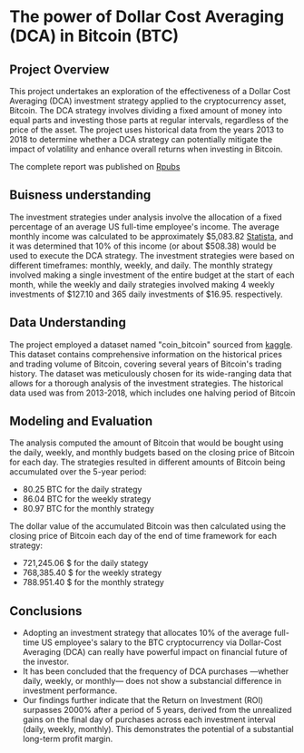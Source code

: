 # The power of Dollar Cost Averaging (DCA) in Bitcoin (BTC)

## Project Overview

This project undertakes an exploration of the effectiveness of a Dollar Cost Averaging (DCA) investment strategy applied to the cryptocurrency asset, Bitcoin. The DCA strategy involves dividing a fixed amount of money into equal parts and investing those parts at regular intervals, regardless of the price of the asset. The project uses historical data from the years 2013 to 2018 to determine whether a DCA strategy can potentially mitigate the impact of volatility and enhance overall returns when investing in Bitcoin.

The complete report was published on [Rpubs](https://rpubs.com/camello_7/994438)

## Buisness understanding

The investment strategies under analysis involve the allocation of a fixed percentage of an average US full-time employee's income. The average monthly income was calculated to be approximately $5,083.82 [Statista](https://www.statista.com/statistics/612519/average-annual-real-wages-united-states/), and it was determined that 10% of this income (or about $508.38) would be used to execute the DCA strategy. The investment strategies were based on different timeframes: monthly, weekly, and daily. The monthly strategy involved making a single investment of the entire budget at the start of each month, while the weekly and daily strategies involved making 4 weekly investments of $127.10 and 365 daily investments of $16.95. respectively.

## Data Understanding

The project employed a dataset named "coin_bitcoin" sourced from [kaggle](https://www.kaggle.com/datasets/sudalairajkumar/cryptocurrencypricehistory?select=coin_Bitcoin.csv). This dataset contains comprehensive information on the historical prices and trading volume of Bitcoin, covering several years of Bitcoin's trading history. The dataset was meticulously chosen for its wide-ranging data that allows for a thorough analysis of the investment strategies. The historical data used was from 2013-2018, which includes one halving period of Bitcoin

## Modeling and Evaluation

The analysis computed the amount of Bitcoin that would be bought using the daily, weekly, and monthly budgets based on the closing price of Bitcoin for each day. The strategies resulted in different amounts of Bitcoin being accumulated over the 5-year period: 

* 80.25 BTC for the daily strategy
* 86.04 BTC for the weekly strategy 
* 80.97 BTC for the monthly strategy 

The dollar value of the accumulated Bitcoin was then calculated using the closing price of Bitcoin each day of the end of time framework for each strategy:

* 721,245.06 $ for the daily stategy
* 768,385.40 $ for the weekly strategy 
* 788.951.40 $ for the monthly strategy


## Conclusions

* Adopting an investment strategy that allocates 10% of the average full-time US employee's salary to the BTC cryptocurrency via Dollar-Cost Averaging (DCA) can really have powerful impact on financial future of the investor. 
* It has been concluded that the frequency of DCA purchases —whether daily, weekly, or monthly— does not show a substancial difference in investment performance.
* Our findings further indicate that the Return on Investment (ROI) surpasses 2000% after a period of 5 years, derived from the unrealized gains on the final day of purchases across each investment interval (daily, weekly, monthly). This demonstrates the potential of a substantial long-term profit margin.
